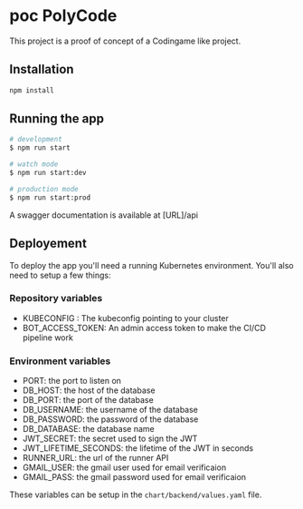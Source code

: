# poc PolyCode

This project is a proof of concept of a Codingame like project.

## Installation

```bash
npm install
```

## Running the app

```bash
# development
$ npm run start

# watch mode
$ npm run start:dev

# production mode
$ npm run start:prod
```

A swagger documentation is available at [URL]/api

## Deployement

To deploy the app you'll need a running Kubernetes environment. You'll also need to setup a few things:

### Repository variables

- KUBECONFIG : The kubeconfig pointing to your cluster
- BOT_ACCESS_TOKEN: An admin access token to make the CI/CD pipeline work

### Environment variables

- PORT: the port to listen on
- DB_HOST: the host of the database
- DB_PORT: the port of the database
- DB_USERNAME: the username of the database
- DB_PASSWORD: the password of the database
- DB_DATABASE: the database name
- JWT_SECRET: the secret used to sign the JWT
- JWT_LIFETIME_SECONDS: the lifetime of the JWT in seconds
- RUNNER_URL: the url of the runner API
- GMAIL_USER: the gmail user used for email verificaion
- GMAIL_PASS: the gmail password used for email verificaion

These variables can be setup in the `chart/backend/values.yaml` file.
